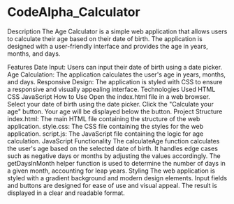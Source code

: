 # CodeAlpha_Calculator

Description
The Age Calculator is a simple web application that allows users to calculate their age based on their date of birth. The application is designed with a user-friendly interface and provides the age in years, months, and days.

Features
Date Input: Users can input their date of birth using a date picker.
Age Calculation: The application calculates the user's age in years, months, and days.
Responsive Design: The application is styled with CSS to ensure a responsive and visually appealing interface.
Technologies Used
HTML
CSS
JavaScript
How to Use
Open the index.html file in a web browser.
Select your date of birth using the date picker.
Click the "Calculate your age" button.
Your age will be displayed below the button.
Project Structure
index.html: The main HTML file containing the structure of the web application.
style.css: The CSS file containing the styles for the web application.
script.js: The JavaScript file containing the logic for age calculation.
JavaScript Functionality
The calculateAge function calculates the user's age based on the selected date of birth.
It handles edge cases such as negative days or months by adjusting the values accordingly.
The getDaysInMonth helper function is used to determine the number of days in a given month, accounting for leap years.
Styling
The web application is styled with a gradient background and modern design elements.
Input fields and buttons are designed for ease of use and visual appeal.
The result is displayed in a clear and readable format.